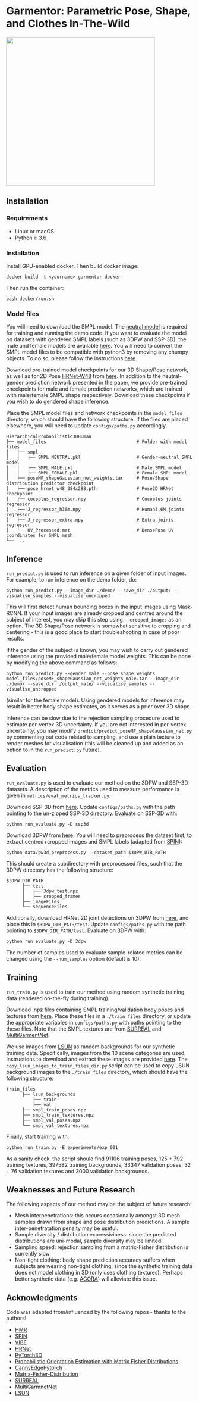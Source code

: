 # Garmentor: Parametric Pose, Shape, and Clothes In-The-Wild

<img src="https://github.com/kristijanbartol/garmentor/blob/master/assets/Garmentor_Pipeline_Overview.png" width="400">

## Installation

### Requirements
- Linux or macOS
- Python ≥ 3.6

### Installation

Install GPU-enabled docker. Then build docker image:

```
docker build -t <yourname>-garmentor docker
```

Then run the container:

```
bash docker/run.sh
```

### Model files
You will need to download the SMPL model. The [neutral model](http://smplify.is.tue.mpg.de) is required for training and running the demo code. If you want to evaluate the model on datasets with gendered SMPL labels (such as 3DPW and SSP-3D), the male and female models are available [here](http://smpl.is.tue.mpg.de). You will need to convert the SMPL model files to be compatible with python3 by removing any chumpy objects. To do so, please follow the instructions [here](https://github.com/vchoutas/smplx/tree/master/tools).

Download pre-trained model checkpoints for our 3D Shape/Pose network, as well as for 2D Pose [HRNet-W48](https://github.com/leoxiaobin/deep-high-resolution-net.pytorch) from [here](https://drive.google.com/drive/folders/1WHdbAaPM8-FpnwMuCdVEchskgKab3gel?usp=sharing). In addition to the neutral-gender prediction network presented in the paper, we provide pre-trained checkpoints for male and female prediction networks, which are trained with male/female SMPL shape respectively. Download these checkpoints if you wish to do gendered shape inference.

Place the SMPL model files and network checkpoints in the `model_files` directory, which should have the following structure. If the files are placed elsewhere, you will need to update `configs/paths.py` accordingly.

    HierarchicalProbabilistic3DHuman
    ├── model_files                                  # Folder with model files
    │   ├── smpl
    │   │   ├── SMPL_NEUTRAL.pkl                     # Gender-neutral SMPL model
    │   │   ├── SMPL_MALE.pkl                        # Male SMPL model
    │   │   ├── SMPL_FEMALE.pkl                      # Female SMPL model
    │   ├── poseMF_shapeGaussian_net_weights.tar     # Pose/Shape distribution predictor checkpoint
    │   ├── pose_hrnet_w48_384x288.pth               # Pose2D HRNet checkpoint
    │   ├── cocoplus_regressor.npy                   # Cocoplus joints regressor
    │   ├── J_regressor_h36m.npy                     # Human3.6M joints regressor
    │   ├── J_regressor_extra.npy                    # Extra joints regressor
    │   └── UV_Processed.mat                         # DensePose UV coordinates for SMPL mesh             
    └── ...
 
## Inference
`run_predict.py` is used to run inference on a given folder of input images. For example, to run inference on the demo folder, do:
```
python run_predict.py --image_dir ./demo/ --save_dir ./output/ --visualise_samples --visualise_uncropped
```
This will first detect human bounding boxes in the input images using Mask-RCNN. If your input images are already cropped and centred around the subject of interest, you may skip this step using `--cropped_images` as an option. The 3D Shape/Pose network is somewhat sensitive to cropping and centering - this is a good place to start troubleshooting in case of poor results.

If the gender of the subject is known, you may wish to carry out gendered inference using the provided male/female model weights. This can be done by modifying the above command as follows:
```
python run_predict.py --gender male --pose_shape_weights model_files/poseMF_shapeGaussian_net_weights_male.tar --image_dir ./demo/ --save_dir ./output_male/ --visualise_samples --visualise_uncropped
```
(similar for the female model). Using gendered models for inference may result in better body shape estimates, as it serves as a prior over 3D shape.

Inference can be slow due to the rejection sampling procedure used to estimate per-vertex 3D uncertainty. If you are not interested in per-vertex uncertainty, you may modify `predict/predict_poseMF_shapeGaussian_net.py` by commenting out code related to sampling, and use a plain texture to render meshes for visualisation (this will be cleaned up and added as an option to in the `run_predict.py` future).

## Evaluation
`run_evaluate.py` is used to evaluate our method on the 3DPW and SSP-3D datasets. A description of the metrics used to measure performance is given in `metrics/eval_metrics_tracker.py`.

Download SSP-3D from [here](https://github.com/akashsengupta1997/SSP-3D). Update `configs/paths.py` with the path pointing to the un-zipped SSP-3D directory. Evaluate on SSP-3D with:
```
python run_evaluate.py -D ssp3d
```

Download 3DPW from [here](https://virtualhumans.mpi-inf.mpg.de/3DPW/). You will need to preprocess the dataset first, to extract centred+cropped images and SMPL labels (adapted from [SPIN](https://github.com/nkolot/SPIN/tree/master/datasets/preprocess)):
```
python data/pw3d_preprocess.py --dataset_path $3DPW_DIR_PATH
```
This should create a subdirectory with preprocessed files, such that the 3DPW directory has the following structure:
```
$3DPW_DIR_PATH
      ├── test                                  
      │   ├── 3dpw_test.npz    
      │   ├── cropped_frames   
      ├── imageFiles
      └── sequenceFiles
```
Additionally, download HRNet 2D joint detections on 3DPW from [here](https://drive.google.com/drive/folders/1GnVukI3Z1h0fq9GeD40RI8z35EfKWEda?usp=sharing), and place this in `$3DPW_DIR_PATH/test`. Update `configs/paths.py` with the path pointing to `$3DPW_DIR_PATH/test`. Evaluate on 3DPW with:
```
python run_evaluate.py -D 3dpw
```
The number of samples used to evaluate sample-related metrics can be changed using the `--num_samples` option (default is 10).

## Training
`run_train.py` is used to train our method using random synthetic training data (rendered on-the-fly during training). 

Download .npz files containing SMPL training/validation body poses and textures from [here](https://drive.google.com/drive/folders/1lvxwKcqi4HaxTLQlEicPhN5Q3L-aWjYN?usp=sharing). Place these files in a `./train_files` directory, or update the appropriate variables in `configs/paths.py` with paths pointing to the these files. Note that the SMPL textures are from [SURREAL](https://github.com/gulvarol/surreal) and [MultiGarmentNet](https://github.com/bharat-b7/MultiGarmentNetwork).

We use images from [LSUN](https://github.com/fyu/lsun) as random backgrounds for our synthetic training data. Specifically, images from the 10 scene categories are used. Instructions to download and extract these images are provided [here](https://github.com/fyu/lsun). The `copy_lsun_images_to_train_files_dir.py` script can be used to copy LSUN background images to the `./train_files` directory, which should have the following structure:
```
train_files
      ├── lsun_backgrounds
          ├── train
          ├── val
      ├── smpl_train_poses.npz
      ├── smpl_train_textures.npz                                  
      ├── smpl_val_poses.npz                                  
      └── smpl_val_textures.npz                                  
```

Finally, start training with:
```
python run_train.py -E experiments/exp_001
```
As a sanity check, the script should find 91106 training poses, 125 + 792 training textures, 397582 training backgrounds, 33347 validation poses, 32 + 76 validation textures and 3000 validation backgrounds.

## Weaknesses and Future Research
The following aspects of our method may be the subject of future research:
- Mesh interpenetrations: this occurs occasionally amongst 3D mesh samples drawn from shape and pose distribution predictions. A sample inter-penetratation penalty may be useful.
- Sample diversity / distribution expressiviness: since the predicted distributions are uni-modal, sample diversity may be limited.
- Sampling speed: rejection sampling from a matrix-Fisher distribution is currently slow.
- Non-tight clothing: body shape prediction accuracy suffers when subjects are wearing non-tight clothing, since the synthetic training data does not model clothing in 3D (only uses clothing textures). Perhaps better synthetic data (e.g. [AGORA](https://agora.is.tue.mpg.de)) will alleviate this issue.

## Acknowledgments
Code was adapted from/influenced by the following repos - thanks to the authors!

- [HMR](https://github.com/akanazawa/hmr)
- [SPIN](https://github.com/nkolot/SPIN)
- [VIBE](https://github.com/mkocabas/VIBE)
- [HRNet](https://github.com/leoxiaobin/deep-high-resolution-net.pytorch)
- [PyTorch3D](https://github.com/facebookresearch/pytorch3d)
- [Probabilistic Orientation Estimation with Matrix Fisher Distributions](https://github.com/Davmo049/Public_prob_orientation_estimation_with_matrix_fisher_distributions)
- [CannyEdgePytorch](https://github.com/DCurro/CannyEdgePytorch)
- [Matrix-Fisher-Distribution](https://github.com/tylee-fdcl/Matrix-Fisher-Distribution)
- [SURREAL](https://github.com/gulvarol/surreal)
- [MultiGarmnetNet](https://github.com/bharat-b7/MultiGarmentNetwork)
- [LSUN](https://github.com/fyu/lsun)
